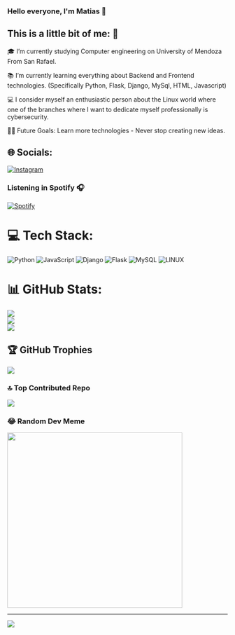 ### Hello everyone, I'm Matias 👋

## This is a little bit of me: 👀

🎓 I’m currently studying Computer engineering on University of Mendoza From San Rafael.<br>

📚 I’m currently learning everything about Backend and Frontend technologies. (Specifically Python, Flask, Django, MySql, HTML, Javascript)<br>

💻 I consider myself an enthusiastic person about the Linux world where one of the branches where I want to dedicate myself professionally is cybersecurity.<br>

💪🏼 Future Goals: Learn more technologies - Never stop creating new ideas.<br>

## 🌐 Socials:
[![Instagram](https://img.shields.io/badge/Instagram-%23E4405F.svg?logo=Instagram&logoColor=white)](https://instagram.com/matiasvilchesbru) 

### Listening in Spotify 🎧

[![Spotify](https://spotify-now-playing-8meza6owf-matiasvbs-projects.vercel.app/api/spotify)](https://open.spotify.com/user/Matute)

# 💻 Tech Stack:
![Python](https://img.shields.io/badge/python-3670A0?style=for-the-badge&logo=python&logoColor=ffdd54) ![JavaScript](https://img.shields.io/badge/javascript-%23323330.svg?style=for-the-badge&logo=javascript&logoColor=%23F7DF1E) ![Django](https://img.shields.io/badge/django-%23092E20.svg?style=for-the-badge&logo=django&logoColor=white) ![Flask](https://img.shields.io/badge/flask-%23000.svg?style=for-the-badge&logo=flask&logoColor=white) ![MySQL](https://img.shields.io/badge/mysql-%2300f.svg?style=for-the-badge&logo=mysql&logoColor=white) ![LINUX](https://img.shields.io/badge/Linux-FCC624?style=for-the-badge&logo=linux&logoColor=black)
# 📊 GitHub Stats:
![](https://github-readme-stats.vercel.app/api?username=matias2020VB&theme=tokyonight&hide_border=false&include_all_commits=false&count_private=false)<br/>
![](https://github-readme-streak-stats.herokuapp.com/?user=matias2020VB&theme=tokyonight&hide_border=false)<br/>
![](https://github-readme-stats.vercel.app/api/top-langs/?username=matias2020VB&theme=tokyonight&hide_border=false&include_all_commits=false&count_private=false&layout=compact)

## 🏆 GitHub Trophies
![](https://github-profile-trophy.vercel.app/?username=matias2020VB&theme=tokyonight&no-frame=false&no-bg=true&margin-w=4)

### 🔝 Top Contributed Repo
![](https://github-contributor-stats.vercel.app/api?username=matias2020VB&limit=5&theme=tokyonight&combine_all_yearly_contributions=true)

### 😂 Random Dev Meme
<img src='https://randommeme-five.vercel.app/' style="height: 400px;"/>


---
[![](https://visitcount.itsvg.in/api?id=matias2020VB&icon=7&color=1)](https://visitcount.itsvg.in)
